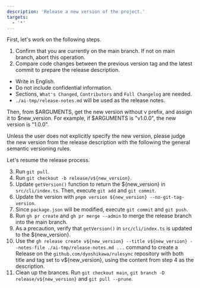 ```yaml
---
description: 'Release a new version of the project.'
targets:
  - '*'
---
```


First, let's work on the following steps.

1. Confirm that you are currently on the main branch. If not on main branch, abort this operation.
2. Compare code changes between the previous version tag and the latest commit to prepare the release description.
  - Write in English.
  - Do not include confidential information.
  - Sections, `What's Changed`, `Contributors` and `Full Changelog` are needed.
  - `./ai-tmp/release-notes.md` will be used as the release notes.

Then, from $ARGUMENTS, get the new version without v prefix, and assign it to $new_version. For example, if $ARGUMENTS is "v1.0.0", the new version is "1.0.0".

Unless the user does not explicitly specify the new version, please judge the new version from the release description with the following the general semantic versioning rules.

Let's resume the release process.

3. Run `git pull`.
4. Run `git checkout -b release/v${new_version}`.
5. Update `getVersion()` function to return the ${new_version} in `src/cli/index.ts`. Then, execute `git add` and `git commit`.
6. Update the version with `pnpm version ${new_version} --no-git-tag-version`.
7. Since `package.json` will be modified, execute `git commit` and `git push`.
8. Run `gh pr create` and `gh pr merge --admin` to merge the release branch into the main branch.
9. As a precaution, verify that `getVersion()` in `src/cli/index.ts` is updated to the ${new_version}.
10. Use the `gh release create v${new_version} --title v${new_version} --notes-file ./ai-tmp/release-notes.md ...` command to create a Release on the `github.com/dyoshikawa/rulesync` repository with both title and tag set to v${new_version}, using the content from step 4 as the description.
11. Clean up the brances. Run `git checkout main`, `git branch -D release/v${new_version}` and `git pull --prune`.
